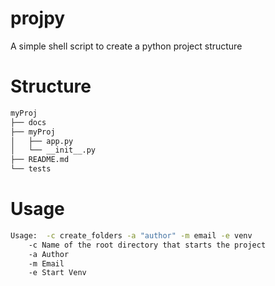 # projpy

A simple shell script to create a python project structure
  
# Structure
 ~~~bash
 myProj
├── docs
├── myProj
│   ├── app.py
│   └── __init__.py
├── README.md
└── tests
~~~

# Usage
~~~bash
Usage:  -c create_folders -a "author" -m email -e venv
	-c Name of the root directory that starts the project
	-a Author
	-m Email
	-e Start Venv
~~~
